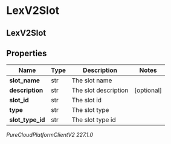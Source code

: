 # LexV2Slot

## LexV2Slot

## Properties

|Name | Type | Description | Notes|
|------------ | ------------- | ------------- | -------------|
| **slot_name** | str | The slot name | |
| **description** | str | The slot description | [optional] |
| **slot_id** | str | The slot id | |
| **type** | str | The slot type | |
| **slot_type_id** | str | The slot type id | |



_PureCloudPlatformClientV2 227.1.0_
